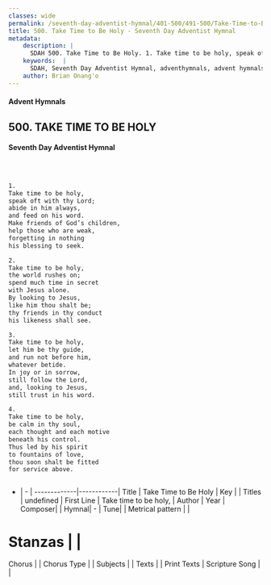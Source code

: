 ```yaml
---
classes: wide
permalink: /seventh-day-adventist-hymnal/401-500/491-500/Take-Time-to-Be-Holy/
title: 500. Take Time to Be Holy - Seventh Day Adventist Hymnal
metadata:
    description: |
      SDAH 500. Take Time to Be Holy. 1. Take time to be holy, speak oft with thy Lord; abide in him always, and feed on his word. Make friends of God’s children, help those who are weak, forgetting in nothing his blessing to seek.
    keywords:  |
      SDAH, Seventh Day Adventist Hymnal, adventhymnals, advent hymnals, Take Time to Be Holy, Take time to be holy, 
    author: Brian Onang'o
---
```


#### Advent Hymnals
## 500. TAKE TIME TO BE HOLY
#### Seventh Day Adventist Hymnal

```txt



1.
Take time to be holy,
speak oft with thy Lord;
abide in him always,
and feed on his word.
Make friends of God’s children,
help those who are weak,
forgetting in nothing
his blessing to seek.

2.
Take time to be holy,
the world rushes on;
spend much time in secret
with Jesus alone.
By looking to Jesus,
like him thou shalt be;
thy friends in thy conduct
his likeness shall see.

3.
Take time to be holy,
let him be thy guide,
and run not before him,
whatever betide.
In joy or in sorrow,
still follow the Lord,
and, looking to Jesus,
still trust in his word.

4.
Take time to be holy,
be calm in thy soul,
each thought and each motive
beneath his control.
Thus led by his spirit
to fountains of love,
thou soon shalt be fitted
for service above.



```

- |   -  |
-------------|------------|
Title | Take Time to Be Holy |
Key |  |
Titles | undefined |
First Line | Take time to be holy, |
Author | 
Year | 
Composer|  |
Hymnal|  - |
Tune|  |
Metrical pattern | |
# Stanzas |  |
Chorus |  |
Chorus Type |  |
Subjects |  |
Texts |  |
Print Texts | 
Scripture Song |  |
  
